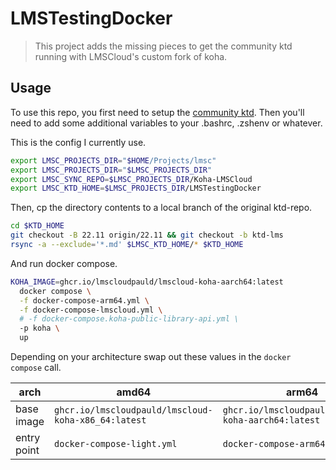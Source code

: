 # LMSTestingDocker

> This project adds the missing pieces to get the community ktd running with LMSCloud's custom fork of koha.

## Usage

To use this repo, you first need to setup the [community ktd](https://gitlab.com/koha-community/koha-testing-docker).
Then you'll need to add some additional variables to your .bashrc, .zshenv or whatever.

This is the config I currently use.

```sh
export LMSC_PROJECTS_DIR="$HOME/Projects/lmsc"
export LMSC_PROJECTS_DIR="$LMSC_PROJECTS_DIR"
export LMSC_SYNC_REPO=$LMSC_PROJECTS_DIR/Koha-LMSCloud
export LMSC_KTD_HOME=$LMSC_PROJECTS_DIR/LMSTestingDocker
```

Then, cp the directory contents to a local branch of the original ktd-repo.

```sh
cd $KTD_HOME
git checkout -B 22.11 origin/22.11 && git checkout -b ktd-lms
rsync -a --exclude='*.md' $LMSC_KTD_HOME/* $KTD_HOME
```

And run docker compose.

```sh
KOHA_IMAGE=ghcr.io/lmscloudpauld/lmscloud-koha-aarch64:latest
  docker compose \
  -f docker-compose-arm64.yml \
  -f docker-compose-lmscloud.yml \
  # -f docker-compose.koha-public-library-api.yml \
  -p koha \
  up
```

Depending on your architecture swap out these values in the `docker compose` call.

| arch        | amd64                                               | arm64                                                |
| ----------- | --------------------------------------------------- | ---------------------------------------------------- |
| base image  | `ghcr.io/lmscloudpauld/lmscloud-koha-x86_64:latest` | `ghcr.io/lmscloudpauld/lmscloud-koha-aarch64:latest` |
| entry point | `docker-compose-light.yml`                          | `docker-compose-arm64.yml`                           |
